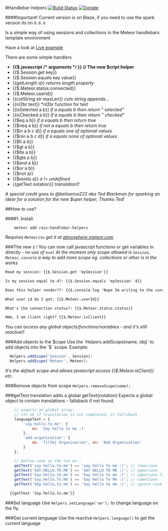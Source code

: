 #Handlebar-helpers [![Build Status](https://travis-ci.org/raix/Meteor-handlebar-helpers.png?branch=master)](https://travis-ci.org/raix/Meteor-handlebar-helpers) [![Donate](https://www.paypalobjects.com/en_US/i/btn/btn_donate_SM.gif)](https://www.paypal.com/cgi-bin/webscr?cmd=_s-xclick&hosted_button_id=USMGD474VJH7W)

####Important!
Current version is on Blaze, if you need to use the spark version its on `0.0.9`

Is a simple way of using sessions and collections in the Meteor handlebars template environment

Have a look at [Live example](http://handlebar-helpers.meteor.com/)

There are some simple handlers
* __{{$.javascript /* arguments */ }}  // The new $cript helper__
* {{$.Session.get key}}
* {{$.Session.equals key value}}
* {{getLength a}} *returns length property*
* {{$.Meteor.status.connected}}
* {{$.Meteor.userId}}
* {{cutString str maxLen}} *cuts string appends...*
* {{nl2br text}} *nl2br function for text
* {{isSelected a b}} *if a equals b then return " selected"*
* {{isChecked a b}} *if a equals b then return " checked"*
* {{$eq a b}} *if a equals b then return true*
* {{$neq a b}} *if not a equals b then return true*
* {{$in a b c d}} *if a equals one of optional values*
* {{$nin a b c d}} *if a equals none of optional values*
* {{$lt a b}}
* {{$gt a b}}
* {{$lte a b}}
* {{$gte a b}}
* {{$and a b}}
* {{$or a b}}
* {{$not a}}
* {{$exists a}} *a != undefined*
* {{getText notation}} *translation!!*

*A special credit goes to @belisarius222 aka Ted Blackman for sparking an idear for a solution for the new $uper helper, Thanks Ted!*

##How to use?

####1. Install:
```
    meteor add raix:handlebar-helpers
```
*Requires ```Meteorite``` get it at [atmosphere.meteor.com](https://atmosphere.meteor.com)*


###The new `$` !
You can now call javascript functions or get variables in directly - *no use of `eval`*
*At the moment only scope allowed is `Session`, `Meteor`, `console` a way to add more scope eg. collections or other is in the works*
```html
Read my session: {{$.Session.get 'mySession'}}

Is my session equal to 4?: {{$.Session.equals 'mySession' 4}}

Does this helper render??: {{$.console.log 'Nope Im writing to the console log...'}}

What user id do I got: {{$.Meteor.userId}}

What's the connection status?: {{$.Meteor.status.status}}

Hmm, I am client right? {{$.Meteor.isClient}}
```
*You can access any global objects/functions/variables - and it's still reactive!!*

###Add objects to the $cope
Use the `Helpers.addScope(name, obj)` to add objects into the `$` scope.
Example:
```js
  Helpers.addScope('Session', Session);
  Helpers.addScope('Meteor', Meteor);
```
*It's the default scope and allows javascript access {{$.Meteor.isClient}} etc.*

###Remove objects from scope
`Helpers.removeScope(name);`

###getText translation
adds a global getText(notation)
Expects a global object to contain translations - fallsback if not found.
```js
    // expects an global array: 
    // its ok if translation is not completed, it fallsback
    languageText = {
        'say.hello.to.me': { 
            en: 'Say hello to me :)'
        },
        'add.organisation': { 
            da: 'Tilføj Organisation', en: 'Add Organisation' 
        }
    };

    // Define case on the run ex.:
    getText('say.hello.to.me') == 'say hello to me :)'; // lowercase
    getText('SAY.HELLO.TO.ME') == 'SAY HELLO TO ME :)'; // uppercase
    getText('Say.hello.to.me') == 'Say hello to me :)'; // uppercase first letter, rest lowercase
    getText('Say.Hello.To.Me') == 'Say Hello To Me :)'; // camelCase
    getText('SAy.hello.to.me') == 'Say hello to me :)'; // ignore case sensitivity

```

```html
  {{getText 'Say.hello.to.me'}}
```
###Set language
Use `Helpers.setLanguage('en');` to change language on the fly.

###Get current language
Use the reactive `Helpers.language()` to get the current language

